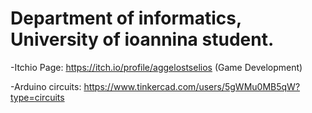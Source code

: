 # Department of informatics, University of ioannina student.

  -Itchio Page: https://itch.io/profile/aggelostselios (Game Development)

  -Arduino circuits: https://www.tinkercad.com/users/5gWMu0MB5qW?type=circuits
